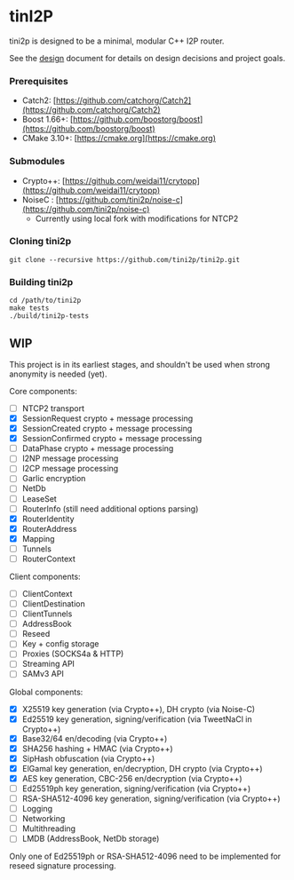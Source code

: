 # tinI2P

tini2p is designed to be a minimal, modular C++ I2P router.

See the [design](./DESIGN.md) document for details on design decisions and project goals.

### Prerequisites

- Catch2: [https://github.com/catchorg/Catch2](https://github.com/catchorg/Catch2)
- Boost 1.66+: [https://github.com/boostorg/boost](https://github.com/boostorg/boost)
- CMake 3.10+: [https://cmake.org](https://cmake.org)

### Submodules

- Crypto++: [https://github.com/weidai11/crytopp](https://github.com/weidai11/crytopp)
- NoiseC : [https://github.com/tini2p/noise-c](https://github.com/tini2p/noise-c)
  - Currently using local fork with modifications for NTCP2

### Cloning tini2p

```
git clone --recursive https://github.com/tini2p/tini2p.git
```

### Building tini2p

```
cd /path/to/tini2p
make tests
./build/tini2p-tests
```

## WIP

This project is in its earliest stages, and shouldn't be used when strong anonymity is needed (yet).

Core components:

- [ ] NTCP2 transport
- [x] SessionRequest crypto + message processing
- [x] SessionCreated crypto + message processing
- [x] SessionConfirmed crypto + message processing
- [ ] DataPhase crypto + message processing
- [ ] I2NP message processing
- [ ] I2CP message processing
- [ ] Garlic encryption
- [ ] NetDb
- [ ] LeaseSet
- [ ] RouterInfo (still need additional options parsing)
- [x] RouterIdentity
- [x] RouterAddress
- [x] Mapping
- [ ] Tunnels
- [ ] RouterContext

Client components:

- [ ] ClientContext
- [ ] ClientDestination
- [ ] ClientTunnels
- [ ] AddressBook
- [ ] Reseed
- [ ] Key + config storage
- [ ] Proxies (SOCKS4a & HTTP)
- [ ] Streaming API
- [ ] SAMv3 API

Global components:

- [x] X25519 key generation (via Crypto++), DH crypto (via Noise-C)
- [x] Ed25519 key generation, signing/verification (via TweetNaCl in Crypto++)
- [x] Base32/64 en/decoding (via Crypto++)
- [x] SHA256 hashing + HMAC (via Crypto++)
- [x] SipHash obfuscation (via Crypto++)
- [x] ElGamal key generation, en/decryption, DH crypto (via Crypto++)
- [x] AES key generation, CBC-256 en/decryption (via Crypto++)
- [ ] Ed25519ph key generation, signing/verification (via Crypto++)
- [ ] RSA-SHA512-4096 key generation, signing/verification (via Crypto++)
- [ ] Logging
- [ ] Networking
- [ ] Multithreading
- [ ] LMDB (AddressBook, NetDb storage)

Only one of Ed25519ph or RSA-SHA512-4096 need to be implemented for reseed signature processing.
